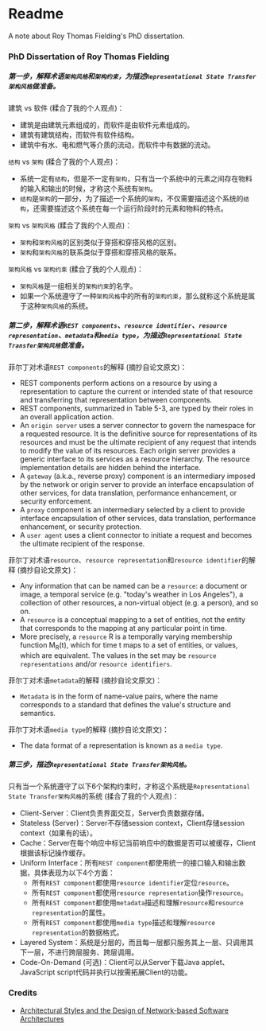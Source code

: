 # Readme
A note about Roy Thomas Fielding's PhD dissertation.

### PhD Dissertation of Roy Thomas Fielding

##### 第一步，解释术语`架构风格`和`架构约束`，为描述`Representational State Transfer架构风格`做准备。

建筑 vs 软件 (糅合了我的个人观点)：
- 建筑是由建筑元素组成的，而软件是由软件元素组成的。
- 建筑有建筑结构，而软件有软件结构。
- 建筑中有水、电和燃气等介质的流动，而软件中有数据的流动。

`结构` vs `架构` (糅合了我的个人观点)：
- 系统一定有`结构`，但是不一定有`架构`，只有当一个系统中的元素之间存在物料的输入和输出的时候，才称这个系统有`架构`。
- `结构`是`架构`的一部分，为了描述一个系统的`架构`，不仅需要描述这个系统的`结构`，还需要描述这个系统在每一个运行阶段时的元素和物料的特点。

`架构` vs `架构风格` (糅合了我的个人观点)：
- `架构`和`架构风格`的区别类似于穿搭和穿搭风格的区别。
- `架构`和`架构风格`的联系类似于穿搭和穿搭风格的联系。

`架构风格` vs `架构约束` (糅合了我的个人观点)：
- `架构风格`是一组相关的`架构约束`的名字。
- 如果一个系统遵守了一种`架构风格`中的所有的`架构约束`，那么就称这个系统是属于这种`架构风格`的系统。

##### 第二步，解释术语`REST components`、`resource identifier`、`resource representation`、`metadata`和`media type`，为描述`Representational State Transfer架构风格`做准备。

菲尔丁对术语`REST components`的解释 (摘抄自论文原文)：
- REST components perform actions on a resource by using a representation to capture the current or intended state of that resource and transferring that representation between components.
- REST components, summarized in Table 5-3, are typed by their roles in an overall application action.
- An `origin server` uses a server connector to govern the namespace for a requested resource. It is the definitive source for representations of its resources and must be the ultimate recipient of any request that intends to modify the value of its resources. Each origin server provides a generic interface to its services as a resource hierarchy. The resource implementation details are hidden behind the interface.
- A `gateway` (a.k.a., reverse proxy) component is an intermediary imposed by the network or origin server to provide an interface encapsulation of other services, for data translation, performance enhancement, or security enforcement.
- A `proxy` component is an intermediary selected by a client to provide interface encapsulation of other services, data translation, performance enhancement, or security protection.
- A `user agent` uses a client connector to initiate a request and becomes the ultimate recipient of the response.

菲尔丁对术语`resource`、`resource representation`和`resource identifier`的解释 (摘抄自论文原文)：
- Any information that can be named can be a `resource`: a document or image, a temporal service (e.g. "today's weather in Los Angeles"), a collection of other resources, a non-virtual object (e.g. a person), and so on.
- A `resource` is a conceptual mapping to a set of entities, not the entity that corresponds to the mapping at any particular point in time.
- More precisely, a `resource` R is a temporally varying membership function M<sub>R</sub>(t), which for time t maps to a set of entities, or values, which are equivalent. The values in the set may be `resource representations` and/or `resource identifiers`.

菲尔丁对术语`metadata`的解释 (摘抄自论文原文)：
- `Metadata` is in the form of name-value pairs, where the name corresponds to a standard that defines the value's structure and semantics.

菲尔丁对术语`media type`的解释 (摘抄自论文原文)：
- The data format of a representation is known as a `media type`.

##### 第三步，描述`Representational State Transfer架构风格`。

只有当一个系统遵守了以下6个架构约束时，才称这个系统是`Representational State Transfer架构风格`的系统 (揉合了我的个人观点)：
- Client-Server：Client负责界面交互，Server负责数据存储。
- Stateless (Server)：Server不存储session context，Client存储session context（如果有的话）。
- Cache：Server在每个响应中标记当前响应中的数据是否可以被缓存，Client根据该标记操作缓存。
- Uniform Interface：所有`REST component`都使用统一的接口输入和输出数据，具体表现为以下4个方面：
  - 所有`REST component`都使用`resource identifier`定位`resource`。
  - 所有`REST component`都使用`resource representation`操作`resource`。
  - 所有`REST component`都使用`metadata`描述和理解`resource`和`resource representation`的属性。
  - 所有`REST component`都使用`media type`描述和理解`resource representation`的数据格式。
- Layered System：系统是分层的，而且每一层都只服务其上一层、只调用其下一层，不进行跨层服务、跨层调用。
- Code-On-Demand (可选)：Client可以从Server下载Java applet、JavaScript script代码并执行以按需拓展Client的功能。

### Credits
- [Architectural Styles and the Design of Network-based Software Architectures](https://ics.uci.edu/~fielding/pubs/dissertation/top.htm)
